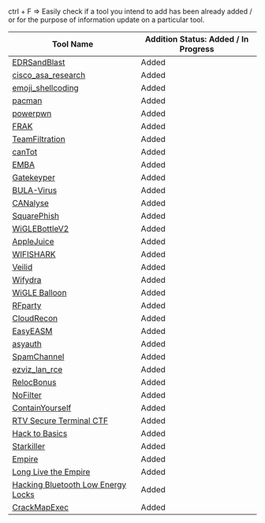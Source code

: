 ctrl + F => Easily check if a tool you intend to add has been already added / or for the purpose of information update on a particular tool.

|   Tool Name           | Addition Status: Added / In Progress                    |
|-----------------------|---------------------------------------------------------|
| [EDRSandBlast](https://github.com/DefconParrot/DefconArsenalTools/blob/main/exploitation/DC30/EDRSandBlast.md) |      Added |
| [cisco_asa_research](https://github.com/DefconParrot/DefconArsenalTools/blob/main/exploitation/DC30/cisco_asa_research.md) | Added  |
| [emoji_shellcoding](https://github.com/DefconParrot/DefconArsenalTools/blob/main/exploitation/DC30/emoji_shellcoding.md)     |      Added                            |
| [pacman](https://github.com/DefconParrot/DefconArsenalTools/blob/main/exploitation/DC30/pacman.md) | Added |
| [powerpwn](https://github.com/DefconParrot/DefconArsenalTools/blob/main/exploitation/DC30/powerpwn.md) | Added |
| [FRAK](https://github.com/DefconParrot/DefconArsenalTools/blob/main/frameworks/DC20/FRAK.md) | Added |
| [TeamFiltration](https://github.com/DefconParrot/DefconArsenalTools/blob/main/frameworks/DC30/TeamFiltration.md) | Added |
| [canTot](https://github.com/DefconParrot/DefconArsenalTools/blob/main/frameworks/DC30/canTot.md) | Added |
| [EMBA](https://github.com/DefconParrot/DefconArsenalTools/blob/main/hardening/EMBA.md) | Added |
| [Gatekeyper](https://github.com/DefconParrot/DefconArsenalTools/blob/main/lock_picking/DC26/Gatekeyper.md) | Added |
| [BULA-Virus](https://github.com/DefconParrot/DefconArsenalTools/blob/main/malware_research/DC30/BULA-Virus.md) | Added |
| [CANalyse](https://github.com/DefconParrot/DefconArsenalTools/blob/main/network_attacks/DC30/CANalyse.md) | Added |
| [SquarePhish](https://github.com/DefconParrot/DefconArsenalTools/blob/main/phishing/DC30/SquarePhish.md) | Added |
| [WiGLEBottleV2](https://github.com/DefconParrot/DefconArsenalTools/blob/main/radio-frequency/DC31/BT-BLE/AppleJuice.md) | Added |
| [AppleJuice](https://github.com/DefconParrot/DefconArsenalTools/blob/main/radio-frequency/DC31/wardriving/RPi4_WigleBottle_v2.md) | Added |
| [WIFISHARK](<https://github.com/DefconParrot/DefconArsenalTools/blob/main/radio-frequency/DC31/802.11 WIFI/WIFISHARK.md>) | Added |
| [Veilid](https://github.com/DefconParrot/DefconArsenalTools/blob/main/P2P/DC31/Veilid.md) | Added |
| [Wifydra](https://github.com/DefconParrot/DefconArsenalTools/blob/main/radio-frequency/DC31/wardriving/The_Wifydra.md) | Added |
| [WiGLE Balloon](https://github.com/DefconParrot/DefconArsenalTools/blob/main/radio-frequency/DC31/wardriving/Wigle_Balloon.md) | Added |
| [RFparty](https://github.com/DefconParrot/DefconArsenalTools/blob/main/radio-frequency/DC31/802.11%WIFI/rfparty-xyz.md) | Added |
| [CloudRecon](https://github.com/DefconParrot/DefconArsenalTools/blob/main/network_analysis/DC31/CloudRecon.md) | Added |
| [EasyEASM](https://github.com/DefconParrot/DefconArsenalTools/blob/main/frameworks/DC31/EasyEASM.md) | Added |
| [asyauth](https://github.com/DefconParrot/DefconArsenalTools/blob/main/network_attacks/DC31/asyauth.md) | Added |
| [SpamChannel](https://github.com/DefconParrot/DefconArsenalTools/blob/main/exploitation/DC31/SpamChannel.md) | Added  |
| [ezviz_lan_rce](https://github.com/DefconParrot/DefconArsenalTools/blob/main/network_attacks/DC31/ezviz_lan_rce.md) |Added |
| [RelocBonus](https://github.com/DefconParrot/DefconArsenalTools/blob/main/exploitation/DC26/RelocBonus.md) | Added  |
| [NoFilter](https://github.com/DefconParrot/DefconArsenalTools/blob/main/exploitation/DC31/NoFilter.md) | Added  |
| [ContainYourself](https://github.com/DefconParrot/DefconArsenalTools/blob/main/exploitation/DC31/ContainYourself.md) | Added  |
| [RTV Secure Terminal CTF](https://github.com/DefconParrot/DefconArsenalTools/blob/main/CTF/DC31/RTV_Secure_Terminal_CTF.md) | Added | 
| [Hack to Basics](https://github.com/DefconParrot/DefconArsenalTools/blob/main/frameworks/DC27/Hack%20to%20Basics.md) | Added | 
| [Starkiller](https://github.com/DefconParrot/DefconArsenalTools/blob/main/frameworks/DC28/Starkiller.md) | Added | 
| [Empire](https://github.com/DefconParrot/DefconArsenalTools/blob/main/frameworks/DC30/Empire.md) | Added | 
| [Long Live the Empire](https://github.com/DefconParrot/DefconArsenalTools/blob/main/frameworks/DC31/Long_Live_the_Empire.md) | Added | 
| [Hacking Bluetooth Low Energy Locks](https://github.com/DefconParrot/DefconArsenalTools/blob/main/radio-frequency/DC24/Hacking_BLE_Locks.md) | Added | 
| [CrackMapExec](https://github.com/DefconParrot/DefconArsenalTools/blob/main/network_attacks/DC24/CrackMapExec.md) | Added |
